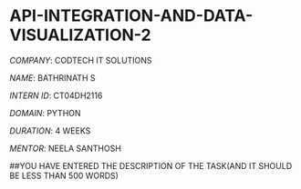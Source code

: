 # API-INTEGRATION-AND-DATA-VISUALIZATION-2

*COMPANY*: CODTECH IT SOLUTIONS

*NAME*: BATHRINATH S

*INTERN ID*: CT04DH2116

*DOMAIN*: PYTHON

*DURATION*: 4 WEEKS

*MENTOR*: NEELA SANTHOSH 

##YOU HAVE ENTERED THE DESCRIPTION OF THE TASK(AND IT SHOULD BE LESS THAN 500 WORDS)



